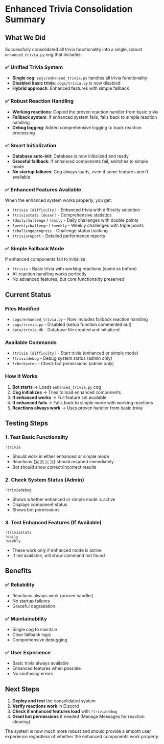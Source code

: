 # Enhanced Trivia Consolidation Summary

## What We Did

Successfully consolidated all trivia functionality into a single, robust `enhanced_trivia.py` cog that includes:

### ✅ **Unified Trivia System**

- **Single cog**: `cogs/enhanced_trivia.py` handles all trivia functionality
- **Disabled basic trivia**: `cogs/trivia.py` is now disabled
- **Hybrid approach**: Enhanced features with simple fallback

### ✅ **Robust Reaction Handling**

- **Working reactions**: Copied the proven reaction handler from basic trivia
- **Fallback system**: If enhanced system fails, falls back to simple reaction handling
- **Debug logging**: Added comprehensive logging to track reaction processing

### ✅ **Smart Initialization**

- **Database auto-init**: Database is now initialized and ready
- **Graceful fallback**: If enhanced components fail, switches to simple mode
- **No startup failures**: Cog always loads, even if some features aren't available

### ✅ **Enhanced Features Available**

When the enhanced system works properly, you get:

- `!trivia [difficulty]` - Enhanced trivia with difficulty selection
- `!triviastats [@user]` - Comprehensive statistics
- `!dailychallenge` / `!daily` - Daily challenges with double points
- `!weeklychallenge` / `!weekly` - Weekly challenges with triple points
- `!challengeprogress` - Challenge status tracking
- `!triviareport` - Detailed performance reports

### ✅ **Simple Fallback Mode**

If enhanced components fail to initialize:

- `!trivia` - Basic trivia with working reactions (same as before)
- All reaction handling works perfectly
- No advanced features, but core functionality preserved

## Current Status

### **Files Modified**

- `cogs/enhanced_trivia.py` - Now includes fallback reaction handling
- `cogs/trivia.py` - Disabled (setup function commented out)
- `data/trivia.db` - Database file created and initialized

### **Available Commands**

- `!trivia [difficulty]` - Start trivia (enhanced or simple mode)
- `!triviadebug` - Debug system status (admin only)
- `!checkperms` - Check bot permissions (admin only)

### **How It Works**

1. **Bot starts** → Loads `enhanced_trivia.py` cog
2. **Cog initializes** → Tries to load enhanced components
3. **If enhanced works** → Full feature set available
4. **If enhanced fails** → Falls back to simple mode with working reactions
5. **Reactions always work** → Uses proven handler from basic trivia

## Testing Steps

### 1. **Test Basic Functionality**

```
!trivia
```

- Should work in either enhanced or simple mode
- Reactions (🇦 🇧 🇨 🇩) should respond immediately
- Bot should show correct/incorrect results

### 2. **Check System Status** (Admin)

```
!triviadebug
```

- Shows whether enhanced or simple mode is active
- Displays component status
- Shows bot permissions

### 3. **Test Enhanced Features** (If Available)

```
!triviastats
!daily
!weekly
```

- These work only if enhanced mode is active
- If not available, will show command not found

## Benefits

### ✅ **Reliability**

- Reactions always work (proven handler)
- No startup failures
- Graceful degradation

### ✅ **Maintainability**

- Single cog to maintain
- Clear fallback logic
- Comprehensive debugging

### ✅ **User Experience**

- Basic trivia always available
- Enhanced features when possible
- No confusing errors

## Next Steps

1. **Deploy and test** the consolidated system
2. **Verify reactions work** in Discord
3. **Check if enhanced features load** with `!triviadebug`
4. **Grant bot permissions** if needed (Manage Messages for reaction clearing)

The system is now much more robust and should provide a smooth user experience regardless of whether the enhanced components work properly.
